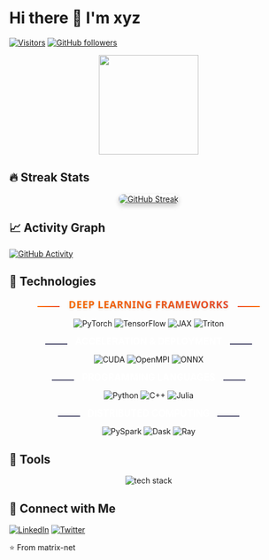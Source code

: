 # Hi there 👋 I'm xyz

[![Visitors](https://komarev.com/ghpvc/?username=matrix-net&label=Profile%20views&color=0e75b6&style=flat)](https://github.com/matrix-net)
[![GitHub followers](https://img.shields.io/github/followers/matrix-net?style=social)](https://github.com/matrix-net)

<p align="center">
  <a href="https://github.com/matrix-net">
    <img height="180em" src="https://github-readme-stats.vercel.app/api?username=matrix-net&show_icons=true&theme=radical&count_private=true"/>
<!--     <img height="180em" src="https://github-readme-stats.vercel.app/api/top-langs/?username=matrix-net&layout=compact&theme=radical"/> -->
  </a>
</p>

## 🔥 Streak Stats
<div align="center">
  <a href="https://github.com/matrix-net">
    <img 
      src="https://streak-stats.demolab.com/?user=matrix-net&theme=radical" 
      alt="GitHub Streak" 
      style="box-shadow: 0 4px 8px rgba(0,0,0,0.2); border-radius: 8px;"
      onmouseover="this.style.transform='scale(1.02)'; this.style.transition='transform 0.3s ease';"
      onmouseout="this.style.transform='scale(1)';"
    >
  </a>
</div>

## 📈 Activity Graph
[![GitHub Activity](https://github-readme-activity-graph.vercel.app/graph?username=matrix-net&theme=github-compact)](https://github.com/matrix-net)

## 🔧 Technologies
<p align="center">
  <span style="display:inline-block; width:40px; height:2px; background:linear-gradient(90deg, #FF6F00, #EE4C2C); margin:0 12px; vertical-align: middle;"></span>
  <strong style="
    font-size: 1.3em;
    font-family: 'Segoe UI', Tahoma, sans-serif;
    letter-spacing: 0.5px;
    background: linear-gradient(90deg, #FF6F00, #EE4C2C);
    -webkit-background-clip: text;
    -webkit-text-fill-color: transparent;
    text-shadow: 0 2px 4px rgba(0,0,0,0.1);
  ">DEEP LEARNING FRAMEWORKS</strong>
  <span style="display:inline-block; width:40px; height:2px; background:linear-gradient(90deg, #EE4C2C, #FF6F00); margin:0 12px; vertical-align: middle;"></span>
</p>
<p align="center">
  <img src="https://img.shields.io/badge/PyTorch-EE4C2C?style=flat&logo=pytorch&logoColor=333333" alt="PyTorch">
  <img src="https://img.shields.io/badge/TensorFlow-FF6F00?style=flat&logo=tensorflow&logoColor=333333" alt="TensorFlow">
  <img src="https://img.shields.io/badge/JAX-F3745D?style=flat&logo=jax&logoColor=333333" alt="JAX">
  <img src="https://img.shields.io/badge/Triton-FF6F00?style=flat&logoColor=333333" alt="Triton">
</p>

<p align="center">
  <span style="display:inline-block; width:40px; height:2px; background:#4a4a6a; margin:0 10px;"></span>
  <strong style="color: #fff; font-size: 1.2em;">ACCELERATION & DEPLOYMENT</strong>
  <span style="display:inline-block; width:40px; height:2px; background:#4a4a6a; margin:0 10px;"></span>
</p>
<p align="center">
  <img src="https://img.shields.io/badge/CUDA-76B900?style=flat&logo=nvidia&logoColor=333333" alt="CUDA">
  <img src="https://img.shields.io/badge/OpenMPI-76B900?style=flat&logoColor=333333" alt="OpenMPI">
  <img src="https://img.shields.io/badge/ONNX-76B900?style=flat&logo=onnx&logoColor=333333" alt="ONNX">
</p>

<p align="center">
  <span style="display:inline-block; width:40px; height:2px; background:#4a4a6a; margin:0 10px;"></span>
  <strong style="color: #fff; font-size: 1.2em;">PROGRAMMING LANGUAGES</strong>
  <span style="display:inline-block; width:40px; height:2px; background:#4a4a6a; margin:0 10px;"></span>
</p>
<p align="center">
  <img src="https://img.shields.io/badge/Python-9558B2?style=flat&logo=python&logoColor=333333" alt="Python">
  <img src="https://img.shields.io/badge/C++-9558B2?style=flat&logo=c%2B%2B&logoColor=333333" alt="C++">
  <img src="https://img.shields.io/badge/Julia-9558B2?style=flat&logo=julia&logoColor=333333" alt="Julia">
</p>

<p align="center">
  <span style="display:inline-block; width:40px; height:2px; background:#4a4a6a; margin:0 10px;"></span>
  <strong style="color: #fff; font-size: 1.2em;">DISTRIBUTED COMPUTING</strong>
  <span style="display:inline-block; width:40px; height:2px; background:#4a4a6a; margin:0 10px;"></span>
</p>
<p align="center">
  <img src="https://img.shields.io/badge/PySpark-028CF0?style=flat&logo=apachespark&logoColor=333333" alt="PySpark">
  <img src="https://img.shields.io/badge/Dask-028CF0?style=flat&logo=dask&logoColor=333333" alt="Dask">
  <img src="https://img.shields.io/badge/Ray-028CF0?style=flat&logo=ray&logoColor=333333" alt="Ray">
</p>

## 🔧 Tools
<p align="center">
  <img src="https://skillicons.dev/icons?i=js,ts,react,nodejs,java,docker,git,github,linux" alt="tech stack" />
</p>

## 🤝 Connect with Me
[![LinkedIn](https://img.shields.io/badge/LinkedIn-0077B5?style=flat&logo=linkedin&logoColor=white)](https://linkedin.com/in/[YOUR_PROFILE])
[![Twitter](https://img.shields.io/badge/Twitter-1DA1F2?style=flat&logo=twitter&logoColor=white)](https://twitter.com/[YOUR_HANDLE])

⭐ From matrix-net
